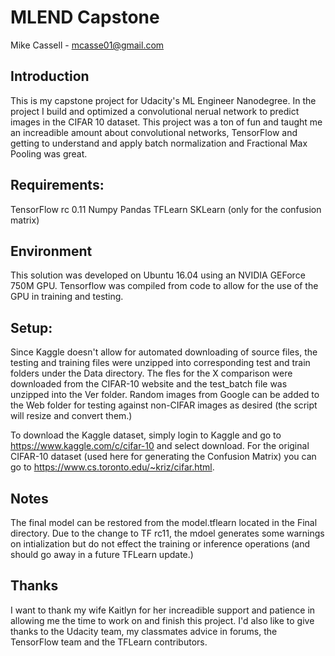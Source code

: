 ﻿# MLEND Capstone
Mike Cassell - mcasse01@gmail.com

## Introduction
This is my capstone project for Udacity's ML Engineer Nanodegree. In the project I build and optimized a convolutional nerual network to predict images in the CIFAR 10 dataset. This project was a ton of fun and taught me an increadible amount about convolutional networks, TensorFlow and getting to understand and apply batch normalization and Fractional Max Pooling was great.

## Requirements:
TensorFlow rc 0.11
Numpy
Pandas 
TFLearn
SKLearn (only for the confusion matrix)

## Environment
This solution was developed on Ubuntu 16.04 using an NVIDIA GEForce 750M GPU. Tensorflow was compiled from code to allow for the use of the GPU in training and testing.

## Setup:
Since Kaggle doesn't allow for automated downloading of source files, the testing and training files were unzipped into corresponding test and train folders under the Data directory. The fles for the X comparison were downloaded from the CIFAR-10 website and the test_batch file was unzipped into the Ver folder. Random images from Google can be added to the Web folder for testing against non-CIFAR images as desired (the script will resize and convert them.)

To download the Kaggle dataset, simply login to Kaggle and go to https://www.kaggle.com/c/cifar-10 and select download. For the original CIFAR-10 dataset (used here for generating the Confusion Matrix) you can go to https://www.cs.toronto.edu/~kriz/cifar.html.

## Notes
The final model can be restored from the model.tflearn located in the Final directory. Due to the change to TF rc11, the mdoel generates some warnings on intialization but do not effect the training or inference operations (and should go away in a future TFLearn update.)

## Thanks
I want to thank my wife Kaitlyn for her increadible support and patience in allowing me the time to work on and finish this project. I'd also like to give thanks to the Udacity team, my classmates advice in forums, the TensorFlow team and the TFLearn contributors.
